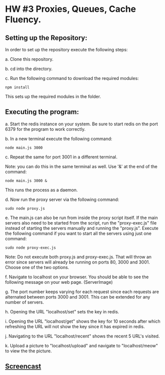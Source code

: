 # HW #3 Proxies, Queues, Cache Fluency.

## Setting up the Repository:
In order to set up the repository execute the following steps:

a. Clone this repository.

b. cd into the directory.

c. Run the following command to download the required modules:
```
npm install

```
This sets up the required modules in the folder.

## Executing the program:
a. Start the redis instance on your system. Be sure to start redis on the port 6379 for the program to work correctly.

b. In a new terminal execute the following command:
```
node main.js 3000
```
c. Repeat the same for port 3001 in a different terminal.

Note: you can do this in the same terminal as well. Use '&' at the end of the command:
```
node main.js 3000 &
```
This runs the process as a daemon.

d. Now run the proxy server via the following command:
```
sudo node proxy.js
```
e. The main.js can also be run from inside the proxy script itself. If the main servers also need to be started from the script, run the "proxy-exec.js" file instead of starting the servers manually and running the "proxy.js". Execute the following command if you want to start all the servers using just one command:
```
sudo node proxy-exec.js
```
Note: Do not execute both proxy.js and proxy-exec.js. That will throw an error since servers will already be running on ports 80, 3000 and 3001. Choose one of the two options.

f. Navigate to localhost on your browser.
You should be able to see the following message on your web page.
(ServerImage)

g. The port number keeps varying for each request since each requests are alternated between ports 3000 and 3001. This can be extended for any number of servers. 

h. Opening the URL "localhost/set" sets the key in redis. 

i. Opening the URL "localhost/get" shows the key for 10 seconds after which refreshing the URL will not show the key since it has expired in redis.

j. Navigating to the URL "localhost/recent" shows the recent 5 URL's visited.

k. Upload a picture to "localhost/upload" and navigate to "localhost/meow" to view the the picture.

## [Screencast](https://youtu.be/Zbb3eYiEoL8)

